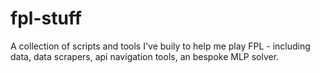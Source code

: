 # fpl-stuff
A collection of scripts and tools I've buily to help me play FPL - including data, data scrapers, api navigation tools, an bespoke MLP solver.
